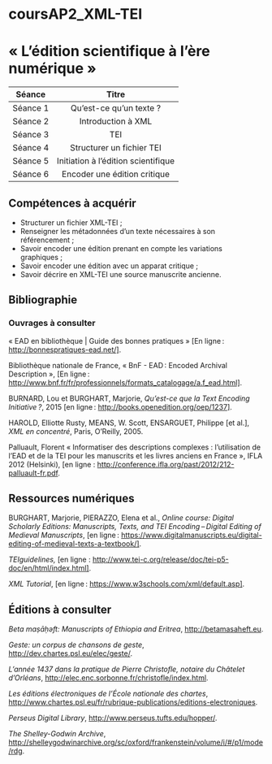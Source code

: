 # coursAP2_XML-TEI


# « L’édition scientifique à l’ère numérique »

| Séance | Titre|
| :--------:| :------------:|
| Séance 1 | Qu’est-ce qu’un texte ? |
|Séance 2 |Introduction à XML|
|Séance 3|TEI|
|Séance 4|Structurer un fichier TEI|
|Séance 5|Initiation à l’édition scientifique|
|Séance 6|Encoder une édition critique|


## Compétences à acquérir

  * Structurer un fichier XML-TEI ;
  * Renseigner les métadonnées d’un texte nécessaires à son référencement ;
  * Savoir encoder une édition prenant en compte les variations graphiques ;
  * Savoir encoder une édition avec un apparat critique ;
  * Savoir décrire en XML-TEI une source manuscrite ancienne.


## Bibliographie

### Ouvrages à consulter

« EAD en bibliothèque | Guide des bonnes pratiques » [En ligne : http://bonnespratiques-ead.net/].

Bibliothèque nationale de France, « BnF - EAD : Encoded Archival Description », [En ligne : http://www.bnf.fr/fr/professionnels/formats_catalogage/a.f_ead.html].

BURNARD, Lou et BURGHART, Marjorie, *Qu’est-ce que la Text Encoding Initiative ?*, 2015 [en ligne : http://books.openedition.org/oep/1237].

HAROLD, Elliotte Rusty, MEANS, W. Scott, ENSARGUET, Philippe [et al.], *XML en concentré*, Paris, O’Reilly, 2005.

Palluault, Florent  « Informatiser des descriptions complexes : l’utilisation de l’EAD et de la TEI pour les manuscrits et les livres anciens en France », IFLA 2012 (Helsinki), [en ligne : http://conference.ifla.org/past/2012/212-palluault-fr.pdf. 


## Ressources numériques
BURGHART, Marjorie, PIERAZZO, Elena et al., *Online course: Digital Scholarly Editions: Manuscripts, Texts, and TEI Encoding – Digital Editing of Medieval Manuscripts*, [en ligne : https://www.digitalmanuscripts.eu/digital-editing-of-medieval-texts-a-textbook/].

*TEIguidelines,* [en ligne : http://www.tei-c.org/release/doc/tei-p5-doc/en/html/index.html].


*XML Tutorial*, [en ligne : https://www.w3schools.com/xml/default.asp]. 


## Éditions à consulter

*Beta maṣāḥǝft: Manuscripts of Ethiopia and Eritrea*, <http://betamasaheft.eu>.

*Geste: un corpus de chansons de geste*, <http://dev.chartes.psl.eu/elec/geste/>.

*L’année 1437 dans la pratique de Pierre Christofle, notaire du Châtelet d’Orléans*, <http://elec.enc.sorbonne.fr/christofle/index.html>.

*Les éditions électroniques de l’École nationale des chartes*, <http://www.chartes.psl.eu/fr/rubrique-publications/editions-electroniques>.

*Perseus Digital Library*, <http://www.perseus.tufts.edu/hopper/>.

*The Shelley-Godwin Archive*, <http://shelleygodwinarchive.org/sc/oxford/frankenstein/volume/i/#/p1/mode/rdg>.




